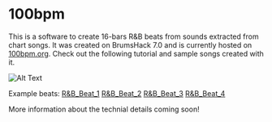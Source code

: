 # 100bpm

This is a software to create 16-bars R&B beats from sounds extracted from chart songs. It was created on BrumsHack 7.0 and is currently hosted on [100bpm.org](100bpm.org). Check out the following tutorial and sample songs created with it.

![Alt Text](https://github.com/kaya3/100bpm/blob/master/100bpmtutorial.gif)

Example beats:
[R&B_Beat_1](https://github.com/kaya3/100bpm/blob/master/example_beats/R%26B_Beat_1.wav "R&B_Beat_1")
[R&B_Beat_2](https://github.com/kaya3/100bpm/blob/master/example_beats/R%26B_Beat_2.wav "R&B_Beat_2")
[R&B_Beat_3](https://github.com/kaya3/100bpm/blob/master/example_beats/R%26B_Beat_3.wav "R&B_Beat_3")
[R&B_Beat_4](https://github.com/kaya3/100bpm/blob/master/example_beats/R%26B_Beat_4.wav "R&B_Beat_4")

More information about the technial details coming soon!
